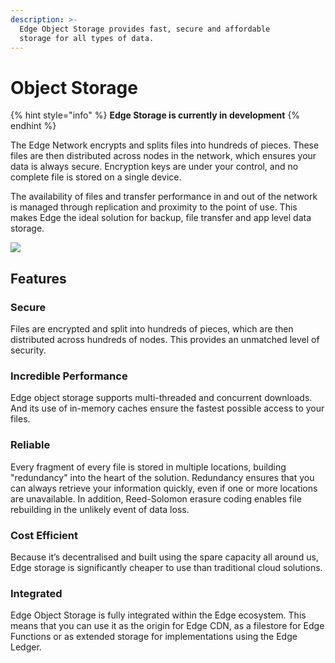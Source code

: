 ```yaml
---
description: >-
  Edge Object Storage provides fast, secure and affordable
  storage for all types of data. 
---
```


# Object Storage

{% hint style="info" %}
**Edge Storage is currently in development**
{% endhint %}

The Edge Network encrypts and splits files into hundreds of pieces. These files are then distributed across nodes in the network, which ensures your data is always secure. Encryption keys are under your control, and no complete file is stored on a single device.

The availability of files and transfer performance in and out of the network is managed through replication and proximity to the point of use. This makes Edge the ideal solution for backup, file transfer and app level data storage.

![](../../.gitbook/assets/edgestorage.png)

## Features

### Secure

Files are encrypted and split into hundreds of pieces, which are then distributed across hundreds of nodes. This provides an unmatched level of security.

### Incredible Performance

Edge object storage supports multi-threaded and concurrent downloads. And its use of in-memory caches ensure the fastest possible access to your files.

### Reliable

Every fragment of every file is stored in multiple locations, building "redundancy" into the heart of the solution. Redundancy ensures that you can always retrieve your information quickly, even if one or more locations are unavailable. In addition, Reed-Solomon erasure coding enables file rebuilding in the unlikely event of data loss.

### Cost Efficient

Because it’s decentralised and built using the spare capacity all around us, Edge storage is significantly cheaper to use than traditional cloud solutions.

### Integrated

Edge Object Storage is fully integrated within the Edge ecosystem. This means that you can use it as the origin for Edge CDN, as a filestore for Edge Functions or as extended storage for implementations using the Edge Ledger.

